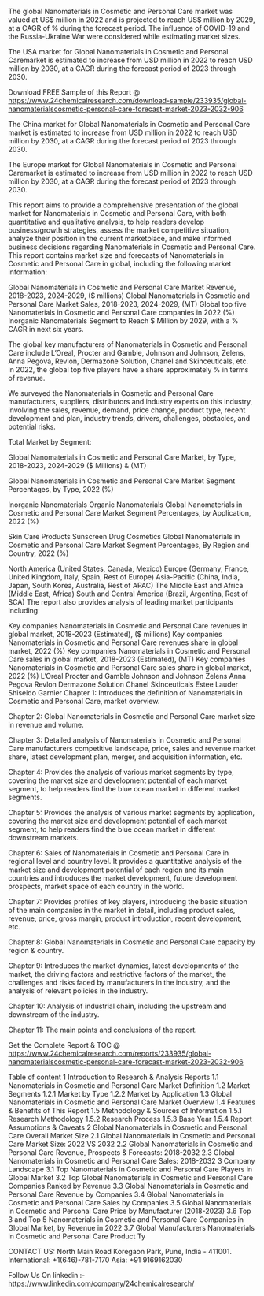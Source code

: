 The global Nanomaterials in Cosmetic and Personal Care market was valued at US$ million in 2022 and is projected to reach US$ million by 2029, at a CAGR of % during the forecast period. The influence of COVID-19 and the Russia-Ukraine War were considered while estimating market sizes.

The USA market for Global Nanomaterials in Cosmetic and Personal Caremarket is estimated to increase from USD million in 2022 to reach USD million by 2030, at a CAGR during the forecast period of 2023 through 2030.

Download FREE Sample of this Report @ https://www.24chemicalresearch.com/download-sample/233935/global-nanomaterialscosmetic-personal-care-forecast-market-2023-2032-906

The China market for Global Nanomaterials in Cosmetic and Personal Care market is estimated to increase from USD million in 2022 to reach USD million by 2030, at a CAGR during the forecast period of 2023 through 2030.

The Europe market for Global Nanomaterials in Cosmetic and Personal Caremarket is estimated to increase from USD million in 2022 to reach USD million by 2030, at a CAGR during the forecast period of 2023 through 2030.

This report aims to provide a comprehensive presentation of the global market for Nanomaterials in Cosmetic and Personal Care, with both quantitative and qualitative analysis, to help readers develop business/growth strategies, assess the market competitive situation, analyze their position in the current marketplace, and make informed business decisions regarding Nanomaterials in Cosmetic and Personal Care. This report contains market size and forecasts of Nanomaterials in Cosmetic and Personal Care in global, including the following market information:

Global Nanomaterials in Cosmetic and Personal Care Market Revenue, 2018-2023, 2024-2029, ($ millions)
Global Nanomaterials in Cosmetic and Personal Care Market Sales, 2018-2023, 2024-2029, (MT)
Global top five Nanomaterials in Cosmetic and Personal Care companies in 2022 (%)
Inorganic Nanomaterials Segment to Reach $ Million by 2029, with a % CAGR in next six years.

The global key manufacturers of Nanomaterials in Cosmetic and Personal Care include L’Oreal, Procter and Gamble, Johnson and Johnson, Zelens, Anna Pegova, Revlon, Dermazone Solution, Chanel and Skinceuticals, etc. in 2022, the global top five players have a share approximately % in terms of revenue.

We surveyed the Nanomaterials in Cosmetic and Personal Care manufacturers, suppliers, distributors and industry experts on this industry, involving the sales, revenue, demand, price change, product type, recent development and plan, industry trends, drivers, challenges, obstacles, and potential risks.

Total Market by Segment:

Global Nanomaterials in Cosmetic and Personal Care Market, by Type, 2018-2023, 2024-2029 ($ Millions) & (MT)

Global Nanomaterials in Cosmetic and Personal Care Market Segment Percentages, by Type, 2022 (%)

Inorganic Nanomaterials
Organic Nanomaterials
Global Nanomaterials in Cosmetic and Personal Care Market Segment Percentages, by Application, 2022 (%)

Skin Care Products
Sunscreen
Drug Cosmetics
Global Nanomaterials in Cosmetic and Personal Care Market Segment Percentages, By Region and Country, 2022 (%)

North America (United States, Canada, Mexico)
Europe (Germany, France, United Kingdom, Italy, Spain, Rest of Europe)
Asia-Pacific (China, India, Japan, South Korea, Australia, Rest of APAC)
The Middle East and Africa (Middle East, Africa)
South and Central America (Brazil, Argentina, Rest of SCA)
The report also provides analysis of leading market participants including:

Key companies Nanomaterials in Cosmetic and Personal Care revenues in global market, 2018-2023 (Estimated), ($ millions)
Key companies Nanomaterials in Cosmetic and Personal Care revenues share in global market, 2022 (%)
Key companies Nanomaterials in Cosmetic and Personal Care sales in global market, 2018-2023 (Estimated), (MT)
Key companies Nanomaterials in Cosmetic and Personal Care sales share in global market, 2022 (%)
L’Oreal
Procter and Gamble
Johnson and Johnson
Zelens
Anna Pegova
Revlon
Dermazone Solution
Chanel
Skinceuticals
Estee Lauder
Shiseido
Garnier
Chapter 1: Introduces the definition of Nanomaterials in Cosmetic and Personal Care, market overview.

Chapter 2: Global Nanomaterials in Cosmetic and Personal Care market size in revenue and volume.

Chapter 3: Detailed analysis of Nanomaterials in Cosmetic and Personal Care manufacturers competitive landscape, price, sales and revenue market share, latest development plan, merger, and acquisition information, etc.

Chapter 4: Provides the analysis of various market segments by type, covering the market size and development potential of each market segment, to help readers find the blue ocean market in different market segments.

Chapter 5: Provides the analysis of various market segments by application, covering the market size and development potential of each market segment, to help readers find the blue ocean market in different downstream markets.

Chapter 6: Sales of Nanomaterials in Cosmetic and Personal Care in regional level and country level. It provides a quantitative analysis of the market size and development potential of each region and its main countries and introduces the market development, future development prospects, market space of each country in the world.

Chapter 7: Provides profiles of key players, introducing the basic situation of the main companies in the market in detail, including product sales, revenue, price, gross margin, product introduction, recent development, etc.

Chapter 8: Global Nanomaterials in Cosmetic and Personal Care capacity by region & country.

Chapter 9: Introduces the market dynamics, latest developments of the market, the driving factors and restrictive factors of the market, the challenges and risks faced by manufacturers in the industry, and the analysis of relevant policies in the industry.

Chapter 10: Analysis of industrial chain, including the upstream and downstream of the industry.

Chapter 11: The main points and conclusions of the report.

Get the Complete Report & TOC @ https://www.24chemicalresearch.com/reports/233935/global-nanomaterialscosmetic-personal-care-forecast-market-2023-2032-906

Table of content
1 Introduction to Research & Analysis Reports
1.1 Nanomaterials in Cosmetic and Personal Care Market Definition
1.2 Market Segments
1.2.1 Market by Type
1.2.2 Market by Application
1.3 Global Nanomaterials in Cosmetic and Personal Care Market Overview
1.4 Features & Benefits of This Report
1.5 Methodology & Sources of Information
1.5.1 Research Methodology
1.5.2 Research Process
1.5.3 Base Year
1.5.4 Report Assumptions & Caveats
2 Global Nanomaterials in Cosmetic and Personal Care Overall Market Size
2.1 Global Nanomaterials in Cosmetic and Personal Care Market Size: 2022 VS 2032
2.2 Global Nanomaterials in Cosmetic and Personal Care Revenue, Prospects & Forecasts: 2018-2032
2.3 Global Nanomaterials in Cosmetic and Personal Care Sales: 2018-2032
3 Company Landscape
3.1 Top Nanomaterials in Cosmetic and Personal Care Players in Global Market
3.2 Top Global Nanomaterials in Cosmetic and Personal Care Companies Ranked by Revenue
3.3 Global Nanomaterials in Cosmetic and Personal Care Revenue by Companies
3.4 Global Nanomaterials in Cosmetic and Personal Care Sales by Companies
3.5 Global Nanomaterials in Cosmetic and Personal Care Price by Manufacturer (2018-2023)
3.6 Top 3 and Top 5 Nanomaterials in Cosmetic and Personal Care Companies in Global Market, by Revenue in 2022
3.7 Global Manufacturers Nanomaterials in Cosmetic and Personal Care Product Ty

CONTACT US:
North Main Road Koregaon Park, Pune, India - 411001.
International: +1(646)-781-7170
Asia: +91 9169162030

Follow Us On linkedin :- https://www.linkedin.com/company/24chemicalresearch/
